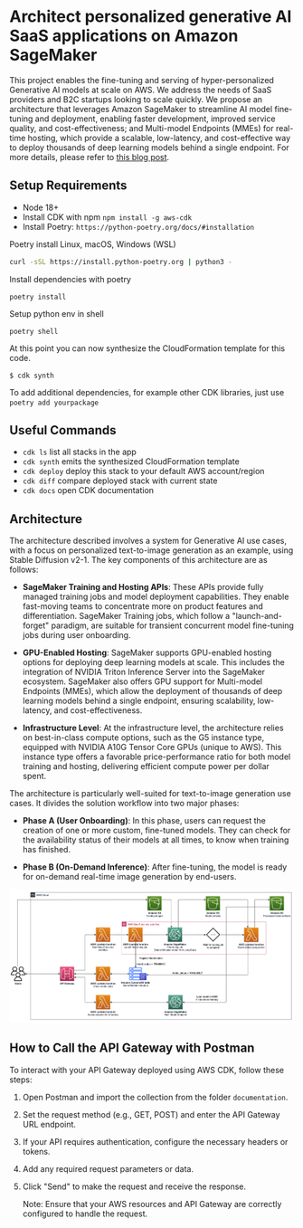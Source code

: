 
# Architect personalized generative AI SaaS applications on Amazon SageMaker
This project enables the fine-tuning and serving of hyper-personalized Generative AI models at scale on AWS. We address the needs of SaaS providers and B2C startups looking to scale quickly. We propose an architecture that leverages Amazon SageMaker to streamline AI model fine-tuning and deployment, enabling faster development, improved service quality, and cost-effectiveness; and Multi-model Endpoints (MMEs) for real-time hosting, which provide a scalable, low-latency, and cost-effective way to deploy thousands of deep learning models behind a single endpoint. For more details, please refer to [this blog post](https://aws.amazon.com/blogs/machine-learning/architect-personalized-generative-ai-saas-applications-on-amazon-sagemaker/).
## Setup Requirements

* Node 18+
* Install CDK with npm `npm install -g aws-cdk`
* Install Poetry: `https://python-poetry.org/docs/#installation`

Poetry install Linux, macOS, Windows (WSL)

```bash
curl -sSL https://install.python-poetry.org | python3 -
```

Install dependencies with poetry

```
poetry install
```

Setup python env in shell

```
poetry shell
```

At this point you can now synthesize the CloudFormation template for this code.

```
$ cdk synth
```

To add additional dependencies, for example other CDK libraries, just use `poetry add yourpackage`

## Useful Commands

 * `cdk ls`          list all stacks in the app
 * `cdk synth`       emits the synthesized CloudFormation template
 * `cdk deploy`      deploy this stack to your default AWS account/region
 * `cdk diff`        compare deployed stack with current state
 * `cdk docs`        open CDK documentation

## Architecture

The architecture described involves a system for Generative AI use cases, with a focus on personalized text-to-image generation as an example, using Stable Diffusion v2-1. The key components of this architecture are as follows:

* **SageMaker Training and Hosting APIs**: These APIs provide fully managed training jobs and model deployment capabilities. They enable fast-moving teams to concentrate more on product features and differentiation. SageMaker Training jobs, which follow a "launch-and-forget" paradigm, are suitable for transient concurrent model fine-tuning jobs during user onboarding.

* **GPU-Enabled Hosting**: SageMaker supports GPU-enabled hosting options for deploying deep learning models at scale. This includes the integration of NVIDIA Triton Inference Server into the SageMaker ecosystem. SageMaker also offers GPU support for Multi-model Endpoints (MMEs), which allow the deployment of thousands of deep learning models behind a single endpoint, ensuring scalability, low-latency, and cost-effectiveness.

* **Infrastructure Level**: At the infrastructure level, the architecture relies on best-in-class compute options, such as the G5 instance type, equipped with NVIDIA A10G Tensor Core GPUs (unique to AWS). This instance type offers a favorable price-performance ratio for both model training and hosting, delivering efficient compute power per dollar spent.

The architecture is particularly well-suited for text-to-image generation use cases. It divides the solution workflow into two major phases:

* **Phase A (User Onboarding)**: In this phase, users can request the creation of one or more custom, fine-tuned models. They can check for the availability status of their models at all times, to know when training has finished.

* **Phase B (On-Demand Inference)**: After fine-tuning, the model is ready for on-demand real-time image generation by end-users.

![](documentation/architecture.png)

## How to Call the API Gateway with Postman

To interact with your API Gateway deployed using AWS CDK, follow these steps:

1. Open Postman and import the collection from the folder ```documentation```.

2. Set the request method (e.g., GET, POST) and enter the API Gateway URL endpoint.

3. If your API requires authentication, configure the necessary headers or tokens.

4. Add any required request parameters or data.

5. Click "Send" to make the request and receive the response.

   Note: Ensure that your AWS resources and API Gateway are correctly configured to handle the request.

